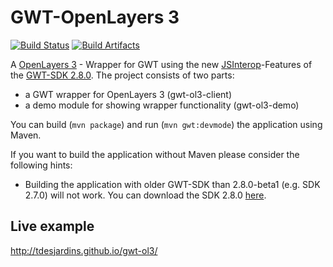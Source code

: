 GWT-OpenLayers 3
==================

[![Build Status](https://travis-ci.org/TDesjardins/gwt-ol3.svg?branch=gwt%2F2.8)](https://travis-ci.org/TDesjardins/gwt-ol3)
[![Build Artifacts](https://jitpack.io/v/TDesjardins/gwt-ol3.svg)](https://jitpack.io/#TDesjardins/gwt-ol3)

A [OpenLayers 3](http://openlayers.org/ "OpenLayers 3 website") - Wrapper for GWT using the new [JSInterop](https://docs.google.com/document/d/10fmlEYIHcyead_4R1S5wKGs1t2I7Fnp_PaNaa7XTEk0/edit)-Features of the [GWT-SDK 2.8.0](http://www.gwtproject.org/release-notes.html#Release_Notes_2_8_0 "Release notes"). The project consists of two parts:
  
  * a GWT wrapper for OpenLayers 3 (gwt-ol3-client)
  * a demo module for showing wrapper functionality (gwt-ol3-demo)

You can build (`mvn package`) and run (`mvn gwt:devmode`) the application using Maven.

If you want to build the application without Maven please consider the following hints: 

  * Building the application with older GWT-SDK than 2.8.0-beta1 (e.g. SDK 2.7.0) will not work. You can download the SDK 2.8.0 [here](https://goo.gl/QWOlx0).

## Live example
http://tdesjardins.github.io/gwt-ol3/
